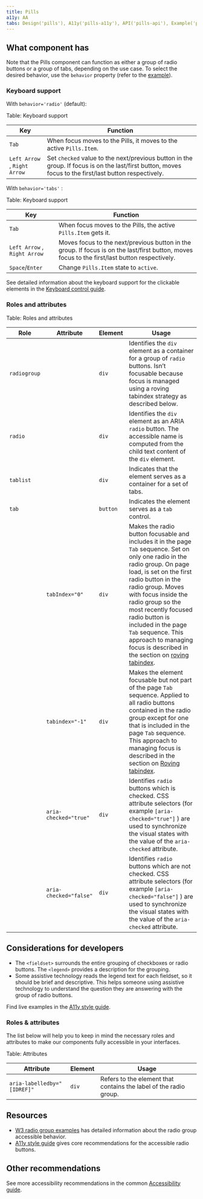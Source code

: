 ```yaml
---
title: Pills
a11y: AA
tabs: Design('pills'), A11y('pills-a11y'), API('pills-api'), Example('pills-code'), Changelog('pills-changelog')
---
```


## What component has

Note that the Pills component can function as either a group of radio buttons or a group of tabs, depending on the use case. To select the desired behavior, use the `behavior` property (refer to the [example](/components/pills/pills-code#behavior_arrows)).

### Keyboard support

With `behavior='radio'` (default):

Table: Keyboard support

| Key                         | Function                                                         |
| --------------------------- | ---------------------------------------------------------------- |
| `Tab`                       | When focus moves to the Pills, it moves to the active `Pills.Item`.  |
| `Left Arrow` , `Right Arrow` | Set `checked` value to the next/previous button in the group. If focus is on the last/first button, moves focus to the first/last button respectively.  |

With `behavior='tabs'` :

Table: Keyboard support

| Key                    | Function                                                                                                                                                       |
| ---------------------- | -------------------------------------------------------------------------------------------------------------------------------------------------------------- |
| `Tab`                       | When focus moves to the Pills, the active `Pills.Item` gets it. |
| `Left Arrow` , `Right Arrow` | Moves focus to the next/previous button in the group. If focus is on the last/first button, moves focus to the first/last button respectively. |
| `Space`/`Enter` | Change `Pills.Item` state to `active`.                                                                                                                                 |

See detailed information about the keyboard support for the clickable elements in the [Keyboard control guide](/core-principles/a11y/a11y-keyboard#keyboard_support_for_button_link_input_etc).

### Roles and attributes

Table: Roles and attributes

| Role  | Attribute              | Element | Usage                                                                                                                                                                                                                                                                                                                                                                                                                                                                    |
| ----- | ---------------------- | ------- | ------------------------------------------------------------------------------------------------------------------------------------------------------------------------------------------------------------------------------------------------------------------------------------------------------------------------------------------------------------------------------------------------------------------------------------------------------------------------ |
| `radiogroup` |                             | `div` | Identifies the `div` element as a container for a group of `radio` buttons. Isn’t focusable because focus is managed using a roving tabindex strategy as described below.                                                                                                                                                                      |
| `radio` |                        | `div` | Identifies the `div` element as an ARIA `radio` button. The accessible name is computed from the child text content of the `div` element.                                                                                                                                                                                                                                                                                                                                |
| `tablist` |                           | `div` | Indicates that the element serves as a container for a set of tabs.                                                                                                                                                                                                                                                                                                                                                                  |
| `tab` |                           | `button` | Indicates the element serves as a `tab` control.|
|       | `tabIndex="0"` | `div` | Makes the radio button focusable and includes it in the page `Tab` sequence. Set on only one radio in the radio group. On page load, is set on the first radio button in the radio group. Moves with focus inside the radio group so the most recently focused radio button is included in the page `Tab` sequence. This approach to managing focus is described in the section on [roving tabindex](https://www.w3.org/TR/wai-aria-practices-1.1/#kbd_roving_tabindex). |
|            | `tabindex="-1"` | `div` | Makes the element focusable but not part of the page `Tab` sequence. Applied to all radio buttons contained in the radio group except for one that is included in the page `Tab` sequence. This approach to managing focus is described in the section on [Roving tabindex](https://www.w3.org/WAI/ARIA/apg/practices/keyboard-interface/#keyboardnavigationinsidecomponents). |
|       | `aria-checked="true"` | `div` | Identifies `radio` buttons which is checked. CSS attribute selectors (for example `[aria-checked="true"]` ) are used to synchronize the visual states with the value of the `aria-checked` attribute.                                                                                                                                                                                                                                                                            |
|       | `aria-checked="false"` | `div` | Identifies `radio` buttons which are not checked. CSS attribute selectors (for example `[aria-checked="false"]` ) are used to synchronize the visual states with the value of the `aria-checked` attribute.                                                                                                                                                                                                                                                                      |

## Considerations for developers

* The `<fieldset>` surrounds the entire grouping of checkboxes or radio buttons. The `<legend>` provides a description for the grouping.
* Some assistive technology reads the legend text for each fieldset, so it should be brief and descriptive. This helps someone using assistive technology to understand the question they are answering with the group of radio buttons.

Find live examples in the [A11y style guide](https://a11y-style-guide.com/style-guide/section-forms.html#kssref-forms-radio-buttons).

### Roles & attributes

The list below will help you to keep in mind the necessary roles and attributes to make our components fully accessible in your interfaces.

Table: Attributes

| Attribute                   | Element | Usage                                                                                                                                                                                                                                                                                                                                           |
| --------------------------- | ------- | ----------------------------------------------------------------------------------------------------------------------------------------------------------------------------------------------------------------------------------------------------------------------------------------------------------------------------------------------- |
| `aria-labelledby="[IDREF]"` | `div` | Refers to the element that contains the label of the radio group.                                                                                                                                                                                                                                                                               |

## Resources

* [W3 radio group examples](https://www.w3.org/TR/wai-aria-practices-1.1/examples/radio/radio-1/radio-1.html) has detailed information about the radio group accessible behavior.
* [A11y style guide](https://a11y-style-guide.com/style-guide/section-forms.html#kssref-forms-radio-buttons) gives core recommendations for the accessible radio buttons.

## Other recommendations

See more accessibility recommendations in the common [Accessibility guide](/core-principles/a11y/a11y).

<!--@include: ./pills-a11y-report.md-->
